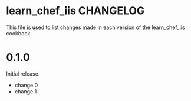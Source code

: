 # learn_chef_iis CHANGELOG

This file is used to list changes made in each version of the learn_chef_iis cookbook.

# 0.1.0

Initial release.

- change 0
- change 1

